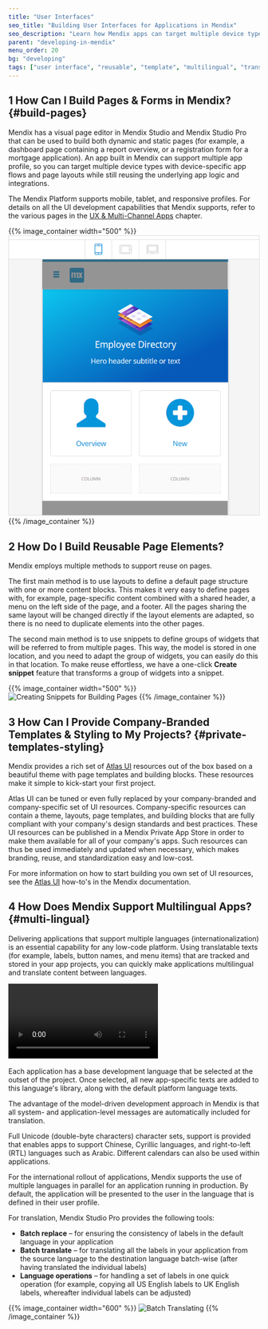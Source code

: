 ```yaml
---
title: "User Interfaces"
seo_title: "Building User Interfaces for Applications in Mendix"
seo_description: "Learn how Mendix apps can target multiple device types with device-specific app flows & page layouts, while still reusing app logic & integrations."
parent: "developing-in-mendix"
menu_order: 20
bg: "developing"
tags: ["user interface", "reusable", "template", "multilingual", "translate"]
---
```


## 1 How Can I Build Pages & Forms in Mendix? {#build-pages}

Mendix has a visual page editor in Mendix Studio and Mendix Studio Pro that can be used to build both dynamic and static pages (for example, a dashboard page containing a report overview, or a registration form for a mortgage application). An app built in Mendix can support multiple app profile, so you can target multiple device types with device-specific app flows and page layouts while still reusing the underlying app logic and integrations.

The Mendix Platform supports mobile, tablet, and responsive profiles. For details on all the UI development capabilities that Mendix supports, refer to the various pages in the [UX & Multi-Channel Apps](../app-capabilities/ux-multi-channel-apps) chapter.

{{% image_container width="500" %}}
![Mendix Studio Page Editor](attachments/page-editor.png)
{{% /image_container %}}

## 2 How Do I Build Reusable Page Elements?

Mendix employs multiple methods to support reuse on pages.

The first main method is to use layouts to define a default page structure with one or more content blocks. This makes it very easy to define pages with, for example, page-specific content combined with a shared header, a menu on the left side of the page, and a footer. All the pages sharing the same layout will be changed directly if the layout elements are adapted, so there is no need to duplicate elements into the other pages.

The second main method is to use snippets to define groups of widgets that will be referred to from multiple pages. This way, the model is stored in one location, and you need to adapt the group of widgets, you can easily do this in that location. To make reuse effortless, we have a one-click **Create snippet** feature that transforms a group of widgets into a snippet.

{{% image_container width="500" %}}
![Creating Snippets for Building Pages](attachments/create-snippet.png)
{{% /image_container %}}

## 3 How Can I Provide Company-Branded Templates & Styling to My Projects? {#private-templates-styling}

Mendix provides a rich set of [Atlas UI](https://atlas.mendix.com/) resources out of the box based on a beautiful theme with page templates and building blocks. These resources make it simple to kick-start your first project.

Atlas UI can be tuned or even fully replaced by your company-branded and company-specific set of UI resources. Company-specific resources can contain a theme, layouts, page templates, and building blocks that are fully compliant with your company's design standards and best practices. These UI resources can be published in a Mendix Private App Store in order to make them available for all of your company's apps. Such resources can thus be used immediately and updated when necessary, which makes branding, reuse, and standardization easy and low-cost.

For more information on how to start building you own set of UI resources, see the [Atlas UI](https://docs.mendix.com/howto/front-end/atlas-ui/index) how-to's in the Mendix documentation.

## 4 How Does Mendix Support Multilingual Apps? {#multi-lingual}

Delivering applications that support multiple languages (internationalization) is an essential capability for any low-code platform. Using translatable texts (for example, labels, button names, and menu items) that are tracked and stored in your app projects, you can quickly make applications multilingual and translate content between languages.

<video controls  src="attachments/LanguageTranslate-1.mp4">VIDEO</video>

Each application has a base development language that be selected at the outset of the project. Once selected, all new app-specific texts are added to this language's library, along with the default platform language texts.

The advantage of the model-driven development approach in Mendix is that all system- and application-level messages are automatically included for translation.

Full Unicode (double-byte characters) character sets, support is provided that enables apps to support Chinese, Cyrillic languages, and right-to-left (RTL) languages such as Arabic. Different calendars can also be used within applications.

For the international rollout of applications, Mendix supports the use of multiple languages in parallel for an application running in production. By default, the application will be presented to the user in the language that is defined in their user profile.

For translation, Mendix Studio Pro provides the following tools:

* **Batch replace** – for ensuring the consistency of labels in the default language in your application
* **Batch translate** – for translating all the labels in your application from the source language to the destination language batch-wise (after having translated the individual labels)
* **Language operations** – for handling a set of labels in one quick operation (for example, copying all US English labels to UK English labels, whereafter individual labels can be adjusted)

{{% image_container width="600" %}}
![Batch Translating](attachments/BatchTranslate-1.png)
{{% /image_container %}}
